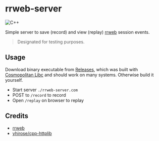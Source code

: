 # rrweb-server

![C++](https://img.shields.io/badge/c++-%2300599C.svg?style=for-the-badge&logo=c%2B%2B&logoColor=white)

Simple server to save (record) and view (replay) [rrweb](https://github.com/rrweb-io/rrweb) session events.

> Designated for testing purposes.

## Usage

Download binary executable from [Releases](https://github.com/eduhds/rrweb-server/releases), which was built with [Cosmopolitan Libc](https://github.com/jart/cosmopolitan) and should work on many systems.
Otherwise build it yourself.

- Start server `./rrweb-server.com`
- POST to `/record` to record
- Open `/replay` on browser to replay

## Credits

- [rrweb](https://github.com/rrweb-io/rrweb)
- [yhirose/cpp-httplib](https://github.com/yhirose/cpp-httplib)

